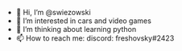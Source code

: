 - 👋 Hi, I’m @swiezowski
- 👀 I’m interested in cars and video games
- 🌱 I’m thinking about learning python
- 📫 How to reach me:
    discord: freshovsky#2423

